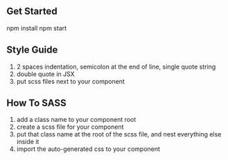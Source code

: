 ## Get Started
npm install
npm start

## Style Guide
1. 2 spaces indentation, semicolon at the end of line, single quote string
2. double quote in JSX
3. put scss files next to your component

## How To SASS
1. add a class name to your component root
2. create a scss file for your component
3. put that class name at the root of the scss file, and nest everything else inside it
4. import the auto-generated css to your component
